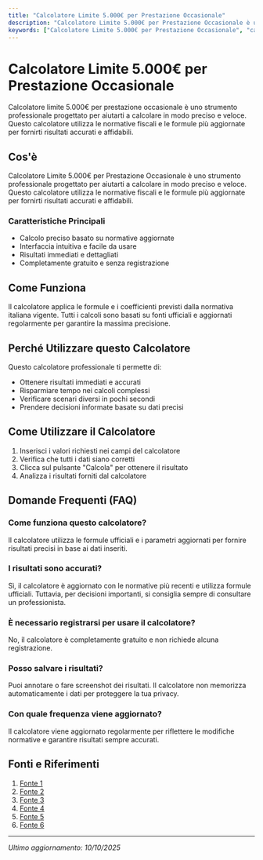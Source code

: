 ```yaml
---
title: "Calcolatore Limite 5.000€ per Prestazione Occasionale"
description: "Calcolatore Limite 5.000€ per Prestazione Occasionale è uno strumento professionale progettato per aiutarti a calcolare in modo preciso e veloce. Questo calcolatore utilizza le normative fiscali e le formule più aggiornate per fornirti risultati accurati e affidabili."
keywords: ["Calcolatore Limite 5.000€ per Prestazione Occasionale", "calcolatore", "calcolo online"]
---
```


# Calcolatore Limite 5.000€ per Prestazione Occasionale

Calcolatore limite 5.000€ per prestazione occasionale è uno strumento professionale progettato per aiutarti a calcolare in modo preciso e veloce. Questo calcolatore utilizza le normative fiscali e le formule più aggiornate per fornirti risultati accurati e affidabili.

## Cos'è

Calcolatore Limite 5.000€ per Prestazione Occasionale è uno strumento professionale progettato per aiutarti a calcolare in modo preciso e veloce. Questo calcolatore utilizza le normative fiscali e le formule più aggiornate per fornirti risultati accurati e affidabili.

### Caratteristiche Principali

- Calcolo preciso basato su normative aggiornate
- Interfaccia intuitiva e facile da usare
- Risultati immediati e dettagliati
- Completamente gratuito e senza registrazione

## Come Funziona

Il calcolatore applica le formule e i coefficienti previsti dalla normativa italiana vigente. Tutti i calcoli sono basati su fonti ufficiali e aggiornati regolarmente per garantire la massima precisione.

## Perché Utilizzare questo Calcolatore

Questo calcolatore professionale ti permette di:

- Ottenere risultati immediati e accurati
- Risparmiare tempo nei calcoli complessi
- Verificare scenari diversi in pochi secondi
- Prendere decisioni informate basate su dati precisi

## Come Utilizzare il Calcolatore

1. Inserisci i valori richiesti nei campi del calcolatore
2. Verifica che tutti i dati siano corretti
3. Clicca sul pulsante "Calcola" per ottenere il risultato
4. Analizza i risultati forniti dal calcolatore

## Domande Frequenti (FAQ)

### Come funziona questo calcolatore?

Il calcolatore utilizza le formule ufficiali e i parametri aggiornati per fornire risultati precisi in base ai dati inseriti.

### I risultati sono accurati?

Sì, il calcolatore è aggiornato con le normative più recenti e utilizza formule ufficiali. Tuttavia, per decisioni importanti, si consiglia sempre di consultare un professionista.

### È necessario registrarsi per usare il calcolatore?

No, il calcolatore è completamente gratuito e non richiede alcuna registrazione.

### Posso salvare i risultati?

Puoi annotare o fare screenshot dei risultati. Il calcolatore non memorizza automaticamente i dati per proteggere la tua privacy.

### Con quale frequenza viene aggiornato?

Il calcolatore viene aggiornato regolarmente per riflettere le modifiche normative e garantire risultati sempre accurati.

## Fonti e Riferimenti

1. [Fonte 1](https://www.avvocatoandreani.it/servizi/calcolo-ricevuta-prestazione-occasionale.php)
2. [Fonte 2](https://www.fiscozen.it/guide/superamento-5000-euro/)
3. [Fonte 3](https://www.fiscozen.it/guide/quali-tasse-si-pagano-sulla-prestazione-occasionale/)
4. [Fonte 4](https://sandrosantucci.com/lavoro-occasionale-fino-a-5-000-euro/)
5. [Fonte 5](https://www.regime-forfettario.it/superare-5000-euro-di-prestazione-occasionale-cosa-succede/)
6. [Fonte 6](https://www.youtube.com/watch?v=S9KYieryVG4)

---

*Ultimo aggiornamento: 10/10/2025*
